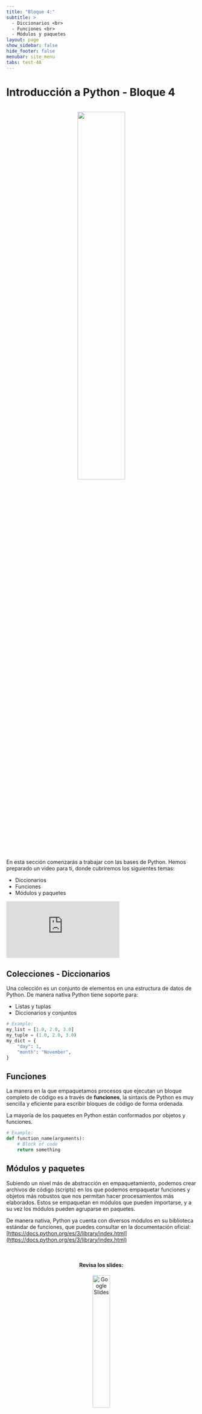 ```yaml
---
title: "Bloque 4:"
subtitle: >
  - Diccionarios <br>
  - Funciones <br>
  - Módulos y paquetes
layout: page
show_sidebar: false
hide_footer: false
menubar: site_menu
tabs: test-4A
---
```


# Introducción a Python - Bloque 4

<br>
<center>
  <img width="50%" src="https://www.python.org/static/community_logos/python-logo-generic.svg">
</center>
<br>

En esta sección comenzarás a trabajar con las bases de Python. Hemos preparado un video para ti, donde cubriremos los siguientes temas:

- Diccionarios
- Funciones
- Módulos y paquetes

<iframe class="has-ratio" src="https://www.youtube.com/embed/82Tko4At1Q8" frameborder="0" allow="accelerometer; autoplay; clipboard-write; encrypted-media; gyroscope; picture-in-picture" allowfullscreen></iframe>

## Colecciones - Diccionarios

Una colección es un conjunto de elementos en una estructura de datos de Python. De manera nativa Python tiene soporte para:
- Listas y tuplas
- Diccionarios y conjuntos

```python
# Example:
my_list = [1.0, 2.0, 3.0]
my_tuple = (1.0, 2.0, 3.0)
my_dict = {
    "day": 1,
    "month": "November",
}
```

## Funciones

La manera en la que empaquetamos procesos que ejecutan un bloque completo de código es a través de **funciones**, la sintaxis de Python es muy sencilla y eficiente para escribir bloques de código de forma ordenada.

La mayoría de los paquetes en Python están conformados por objetos y funciones.

```python
# Example:
def function_name(arguments):
    # Block of code
    return something
```

## Módulos y paquetes

Subiendo un nivel más de abstracción en empaquetamiento, podemos crear archivos de código (scripts) en los que podemos empaquetar funciones y objetos más robustos que nos permitan hacer procesamientos más elaborados. Estos se empaquetan en módulos que pueden importarse, y a su vez los módulos pueden agruparse en paquetes.

De manera nativa, Python ya cuenta con diversos módulos en su biblioteca estándar de funciones, que puedes consultar en la documentación oficial: [https://docs.python.org/es/3/library/index.html](https://docs.python.org/es/3/library/index.html)


<center>
  <br>
  <h4>Revisa los slides:</h4>
  <a href="https://docs.google.com/presentation/d/e/2PACX-1vQCrevv0bcEW1O_oC4A8Huz2L8mEK8d50vDdYoNbGioU7C6z2CtaDVo_VumwbXWO0O99LHlycVn7wpd/pub?start=false&loop=false&delayms=3000" target="_blank">
    <img width="30%" src="https://img.shields.io/static/v1?label=Slides&message=Google%20Slides&color=tomato" alt="Google Slides"/>
  </a>
  <br><br>
  <h4>Ejecuta el código:</h4>
  <a href="https://colab.research.google.com/github/futurelabmx/cdecmx/blob/main/A%20-%20Intro%20a%20Python.ipynb" target="_blank">
    <img width="30%" src="https://colab.research.google.com/assets/colab-badge.svg" alt="Open In Colab"/>
  </a>
</center>

<!-- Buttons -->
<br>
<div class="buttons has-addons is-centered">
  <a class="button is-outlined" href="{{ site.baseurl }}/bloque-3A/">◀︎ Anterior</a>
  <a class="button is-warning" href="{{ site.baseurl }}/test-4A/">📝 Realizar prueba del módulo</a>
  <a class="button is-outlined" href="{{ site.baseurl }}/bloque-1B/">Siguiente ▶︎</a>
</div>
